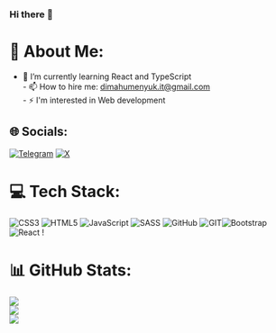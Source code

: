 ### Hi there :metal:
# 💫 About Me:
- 🌱 I’m currently learning React and TypeScript<br>- 📫 How to hire me: dimahumenyuk.it@gmail.com<br>- :zap: I'm interested in Web development


## 🌐 Socials:
[![Telegram](https://img.shields.io/badge/telegram-%230077B5.svg?logo=telegram&logoColor=white)](https://t.me/devlop_admin) [![X](https://img.shields.io/badge/x-%23121011.svg?style=for-the-badge&logo=X&logoColor=white)](https://x.com/DimaHumenyuk_it) 

# 💻 Tech Stack:
![CSS3](https://img.shields.io/badge/css3-%231572B6.svg?style=for-the-badge&logo=css3&logoColor=white) ![HTML5](https://img.shields.io/badge/html5-%23E34F26.svg?style=for-the-badge&logo=html5&logoColor=white) ![JavaScript](https://img.shields.io/badge/javascript-%23323330.svg?style=for-the-badge&logo=javascript&logoColor=%23F7DF1E) ![SASS](https://img.shields.io/badge/SASS-hotpink.svg?style=for-the-badge&logo=SASS&logoColor=white) ![GitHub](https://img.shields.io/badge/GitHub-%23121011.svg?style=for-the-badge&logo=github&logoColor=white) ![GIT](https://img.shields.io/badge/Git-fc6d26?style=for-the-badge&logo=git&logoColor=white)![Bootstrap](https://img.shields.io/badge/bootstrap-%238511FA.svg?style=for-the-badge&logo=bootstrap&logoColor=white) ![React](https://img.shields.io/badge/react-%2320232a.svg?style=for-the-badge&logo=react&logoColor=%2361DAFB) !
# 📊 GitHub Stats:
![](https://github-readme-stats.vercel.app/api?username=dimahumenyuk2012)<br/>
![](https://github-readme-streak-stats.herokuapp.com/?user=dimahumenyuk2012&theme=dark&hide_border=false)<br/>
![](https://github-readme-stats.vercel.app/api/top-langs/?username=dimahumenyuk2012&theme=dark&hide_border=false&include_all_commits=false&count_private=false&layout=compact)
